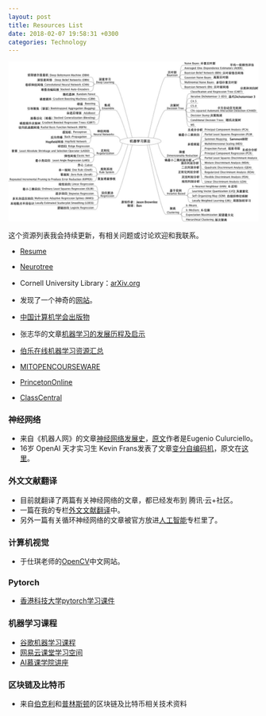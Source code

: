 ```yaml
---
layout: post
title: Resources List
date: 2018-02-07 19:58:31 +0300
categories: Technology
---
```


<img src="https://raw.githubusercontent.com/201419/201419.github.io/master/images/20180207_ResourceList.jpg">

这个资源列表我会持续更新，有相关问题或讨论欢迎和我联系。

- [Resume](https://www.sharelatex.com/templates/556b27cf0d23e5a8117053d9)

- [Neurotree](https://neurotree.org/neurotree/tree.php?pid=821&pnodecount=4&cnodecount=4&fontsize=1)

- Cornell University Library：[arXiv.org](https://arxiv.org/)

- 发现了一个神奇的[网站](https://www.aminer.cn/)。

- [中国计算机学会出版物](http://www.ccf.org.cn/dl/publications/cccf/)
- 张志华的文章[机器学习的发展历程及启示](http://www.ccf.org.cn/c/2016-12-09/554177.shtml)

- [伯乐在线机器学习资源汇总](https://github.com/jobbole/awesome-machine-learning-cn)

- [MITOPENCOURSEWARE](https://ocw.mit.edu/index.htm)

- [PrincetonOnline](https://online.princeton.edu/)

- [ClassCentral](https://www.class-central.com/)

### 神经网络

- 来自《机器人网》的文章[神经网络发展史](https://www.jqr.com/news/009668)，[原文](https://towardsdatascience.com/neural-network-architectures-156e5bad51ba)作者是Eugenio Culurciello。
- 16岁 OpenAI 天才实习生 Kevin Frans发表了文章[变分自编码机](https://cloud.tencent.com/developer/article/1005663)，原文在[这里](http://kvfrans.com/variational-autoencoders-explained/)。


### 外文文献翻译

- 目前就翻译了两篇有关神经网络的文章，都已经发布到 腾讯·云+社区。
- 一篇在我的专栏[外文文献翻译](https://cloud.tencent.com/developer/column/2117)中。
- 另外一篇有关循环神经网络的文章被官方放进[人工智能](https://cloud.tencent.com/developer/article/1039907)专栏里了。

### 计算机视觉

- 于仕琪老师的[OpenCV](http://www.opencv.org.cn/)中文网站。

### Pytorch

- [香港科技大学pytorch学习课件](https://github.com/hunkim/PyTorchZeroToAll)

### 机器学习课程

- [谷歌机器学习课程](https://developers.google.com/machine-learning/crash-course/)
- [网易云课堂学习空间](https://study.163.com/my)
- [AI慕课学院讲座](http://www.mooc.ai/open/list)

### 区块链及比特币

- 来自[伯克利](https://blockchain.berkeley.edu/decal/sp18/fund/)和[普林斯顿](http://bitcoinbook.cs.princeton.edu/)的区块链及比特币相关技术资料

